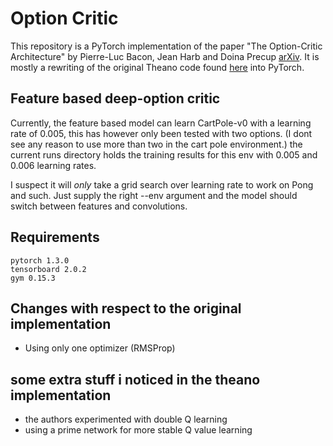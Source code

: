 # Option Critic
This repository is a PyTorch implementation of the paper "The Option-Critic Architecture" by Pierre-Luc Bacon, Jean Harb and Doina Precup [arXiv](https://arxiv.org/abs/1609.05140). It is mostly a rewriting of the original Theano code found [here](https://github.com/jeanharb/option_critic) into PyTorch.


## Feature based deep-option critic
Currently, the feature based model can learn CartPole-v0 with a learning rate of 0.005, this has however only been tested with two options. (I dont see any reason to use more than two in the cart pole environment.) the current runs directory holds the training results for this env with 0.005 and 0.006 learning rates. 

I suspect it will *only* take a grid search over learning rate to work on Pong and such. Just supply the right --env argument and the model should switch between features and convolutions.

## Requirements

```
pytorch 1.3.0
tensorboard 2.0.2
gym 0.15.3
```

## Changes with respect to the original implementation
- Using only one optimizer (RMSProp)

## some extra stuff i noticed in the theano implementation
- the authors experimented with double Q learning
- using a prime network for more stable Q value learning
